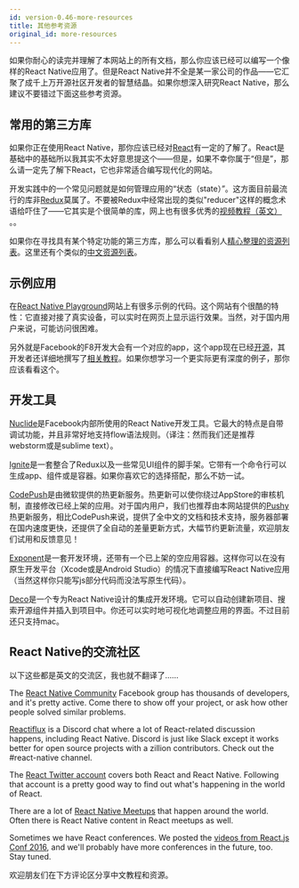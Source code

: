 ```yaml
---
id: version-0.46-more-resources
title: 其他参考资源
original_id: more-resources
---
```


如果你耐心的读完并理解了本网站上的所有文档，那么你应该已经可以编写一个像样的React Native应用了。但是React Native并不全是某一家公司的作品——它汇聚了成千上万开源社区开发者的智慧结晶。如果你想深入研究React Native，那么建议不要错过下面这些参考资源。

## 常用的第三方库

如果你正在使用React Native，那你应该已经对[React](https://facebook.github.io/react/)有一定的了解了。React是基础中的基础所以我其实不太好意思提这个——但是，如果不幸你属于“但是”，那么请一定先了解下React，它也非常适合编写现代化的网站。

开发实践中的一个常见问题就是如何管理应用的“状态（state）”。这方面目前最流行的库非[Redux](http://redux.js.org/)莫属了。不要被Redux中经常出现的类似"reducer"这样的概念术语给吓住了——它其实是个很简单的库，网上也有很多优秀的[视频教程（英文）](https://egghead.io/courses/getting-started-with-redux) 。。

如果你在寻找具有某个特定功能的第三方库，那么可以看看别人[精心整理的资源列表](https://github.com/jondot/awesome-react-native)。这里还有个类似的[中文资源列表](https://github.com/reactnativecn/react-native-guide)。

## 示例应用

在[React Native Playground](https://rnplay.org/apps/picks)网站上有很多示例的代码。这个网站有个很酷的特性：它直接对接了真实设备，可以实时在网页上显示运行效果。当然，对于国内用户来说，可能访问很困难。

另外就是Facebook的F8开发大会有一个对应的app，这个app现在已经[开源](https://github.com/fbsamples/f8app)，其开发者还详细地撰写了[相关教程](http://f8-app.liaohuqiu.net/#content)。如果你想学习一个更实际更有深度的例子，那你应该看看这个。

## 开发工具

[Nuclide](https://nuclide.io/)是Facebook内部所使用的React Native开发工具。它最大的特点是自带调试功能，并且非常好地支持flow语法规则。（译注：然而我们还是推荐webstorm或是sublime text）。

[Ignite](https://github.com/infinitered/ignite)是一套整合了Redux以及一些常见UI组件的脚手架。它带有一个命令行可以生成app、组件或是容器。如果你喜欢它的选择搭配，那么不妨一试。

[CodePush](https://microsoft.github.io/code-push/)是由微软提供的热更新服务。热更新可以使你绕过AppStore的审核机制，直接修改已经上架的应用。对于国内用户，我们也推荐由本网站提供的[Pushy](http://update.reactnative.cn)热更新服务，相比CodePush来说，提供了全中文的文档和技术支持，服务器部署在国内速度更快，还提供了全自动的差量更新方式，大幅节约更新流量，欢迎朋友们试用和反馈意见！

[Exponent](http://docs.getexponent.com/versions/v6.0.0/index.html)是一套开发环境，还带有一个已上架的空应用容器。这样你可以在没有原生开发平台（Xcode或是Android Studio）的情况下直接编写React Native应用（当然这样你只能写js部分代码而没法写原生代码）。 

[Deco](https://www.decosoftware.com/)是一个专为React Native设计的集成开发环境。它可以自动创建新项目、搜索开源组件并插入到项目中。你还可以实时地可视化地调整应用的界面。不过目前还只支持mac。

## React Native的交流社区

以下这些都是英文的交流区，我也就不翻译了……

The [React Native Community](https://www.facebook.com/groups/react.native.community) Facebook group has thousands of developers, and it's pretty active. Come there to show off your project, or ask how other people solved similar problems.

[Reactiflux](https://discord.gg/0ZcbPKXt5bZjGY5n) is a Discord chat where a lot of React-related discussion happens, including React Native. Discord is just like Slack except it works better for open source projects with a zillion contributors. Check out the #react-native channel.

The [React Twitter account](https://twitter.com/reactjs) covers both React and React Native. Following that account is a pretty good way to find out what's happening in the world of React.

There are a lot of [React Native Meetups](http://www.meetup.com/topics/react-native/) that happen around the world. Often there is React Native content in React meetups as well.

Sometimes we have React conferences. We posted the [videos from React.js Conf 2016](https://www.youtube.com/playlist?list=PLb0IAmt7-GS0M8Q95RIc2lOM6nc77q1IY), and we'll probably have more conferences in the future, too. Stay tuned.

欢迎朋友们在下方评论区分享中文教程和资源。